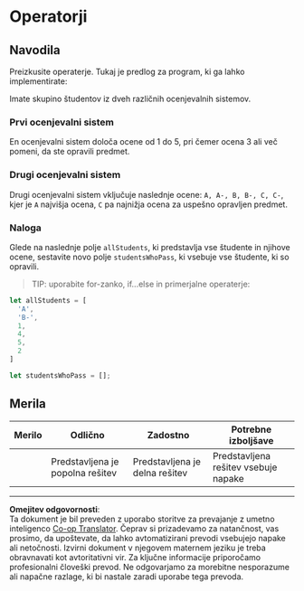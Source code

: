 <!--
CO_OP_TRANSLATOR_METADATA:
{
  "original_hash": "bf62b82567e6f9bdf4abda9ae0ccb64a",
  "translation_date": "2025-08-27T22:39:07+00:00",
  "source_file": "2-js-basics/3-making-decisions/assignment.md",
  "language_code": "sl"
}
-->
# Operatorji

## Navodila

Preizkusite operaterje. Tukaj je predlog za program, ki ga lahko implementirate:

Imate skupino študentov iz dveh različnih ocenjevalnih sistemov.

### Prvi ocenjevalni sistem

En ocenjevalni sistem določa ocene od 1 do 5, pri čemer ocena 3 ali več pomeni, da ste opravili predmet.

### Drugi ocenjevalni sistem

Drugi ocenjevalni sistem vključuje naslednje ocene: `A, A-, B, B-, C, C-`, kjer je `A` najvišja ocena, `C` pa najnižja ocena za uspešno opravljen predmet.

### Naloga

Glede na naslednje polje `allStudents`, ki predstavlja vse študente in njihove ocene, sestavite novo polje `studentsWhoPass`, ki vsebuje vse študente, ki so opravili.

> TIP: uporabite for-zanko, if...else in primerjalne operaterje:

```javascript
let allStudents = [
  'A',
  'B-',
  1,
  4,
  5,
  2
]

let studentsWhoPass = [];
```

## Merila

| Merilo  | Odlično                        | Zadostno                      | Potrebne izboljšave             |
| -------- | ------------------------------ | ----------------------------- | ------------------------------- |
|          | Predstavljena je popolna rešitev | Predstavljena je delna rešitev | Predstavljena rešitev vsebuje napake |

---

**Omejitev odgovornosti**:  
Ta dokument je bil preveden z uporabo storitve za prevajanje z umetno inteligenco [Co-op Translator](https://github.com/Azure/co-op-translator). Čeprav si prizadevamo za natančnost, vas prosimo, da upoštevate, da lahko avtomatizirani prevodi vsebujejo napake ali netočnosti. Izvirni dokument v njegovem maternem jeziku je treba obravnavati kot avtoritativni vir. Za ključne informacije priporočamo profesionalni človeški prevod. Ne odgovarjamo za morebitne nesporazume ali napačne razlage, ki bi nastale zaradi uporabe tega prevoda.